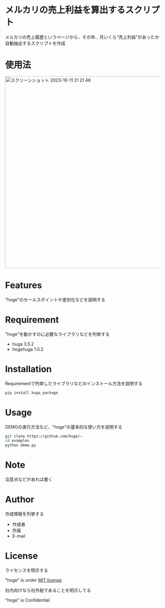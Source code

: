 # メルカリの売上利益を算出するスクリプト
メルカリの売上履歴というページから、その年、月いくら”売上利益”があったか自動抽出するスクリプトを作成

# 使用法
<img width="622" alt="スクリーンショット 2023-10-11 21 21 46" src="https://github.com/KtaniSyunya/mercali-statics/assets/98572375/32e9c551-4332-4309-9414-a32eebcde8ed">


# Features

"hoge"のセールスポイントや差別化などを説明する

# Requirement

"hoge"を動かすのに必要なライブラリなどを列挙する

* huga 3.5.2
* hogehuga 1.0.2

# Installation

Requirementで列挙したライブラリなどのインストール方法を説明する

```bash
pip install huga_package
```

# Usage

DEMOの実行方法など、"hoge"の基本的な使い方を説明する

```bash
git clone https://github.com/hoge/~
cd examples
python demo.py
```

# Note

注意点などがあれば書く

# Author

作成情報を列挙する

* 作成者
* 所属
* E-mail

# License
ライセンスを明示する

"hoge" is under [MIT license](https://en.wikipedia.org/wiki/MIT_License).

社内向けなら社外秘であることを明示してる

"hoge" is Confidential.
